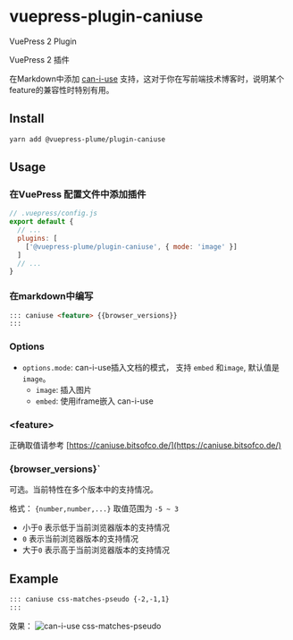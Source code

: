 # vuepress-plugin-caniuse

VuePress 2 Plugin

VuePress 2 插件

在Markdown中添加 [can-i-use](https://caniuse.com/) 支持，这对于你在写前端技术博客时，说明某个feature的兼容性时特别有用。

## Install
``` sh
yarn add @vuepress-plume/plugin-caniuse
```

## Usage

### 在VuePress 配置文件中添加插件
``` js
// .vuepress/config.js
export default {
  // ...
  plugins: [
    ['@vuepress-plume/plugin-caniuse', { mode: 'image' }]
  ]
  // ...
}
```
### 在markdown中编写
``` md
::: caniuse <feature> {{browser_versions}}
:::
```

### Options

- `options.mode`: can-i-use插入文档的模式， 支持 `embed` 和`image`, 默认值是 `image`。
  - `image`: 插入图片
  - `embed`: 使用iframe嵌入 can-i-use

### \<feature>

正确取值请参考 [https://caniuse.bitsofco.de/](https://caniuse.bitsofco.de/)

### \{browser_versions\}`

可选。当前特性在多个版本中的支持情况。

格式： `{number,number,...}`  取值范围为 `-5 ~ 3`

- 小于`0` 表示低于当前浏览器版本的支持情况
- `0` 表示当前浏览器版本的支持情况
- 大于`0` 表示高于当前浏览器版本的支持情况

## Example
``` md
::: caniuse css-matches-pseudo {-2,-1,1}
:::
```
效果：
![can-i-use css-matches-pseudo](https://caniuse.bitsofco.de/image/css-dir-pseudo.webp)
